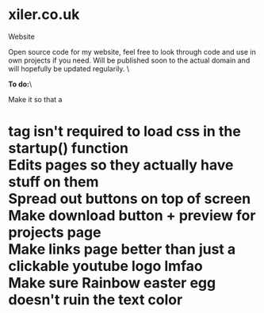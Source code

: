 # xiler.co.uk
Website

Open source code for my website, feel free to look through code and use in own projects if you need.
Will be published soon to the actual domain and will hopefully be updated regularily. \

**To do:**\

Make it so that a <h1> tag isn't required to load css in the startup() function\
Edits pages so they actually have stuff on them\
Spread out buttons on top of screen\
Make download button + preview for projects page\
Make links page better than just a clickable youtube logo lmfao\
Make sure Rainbow easter egg doesn't ruin the text color


  
